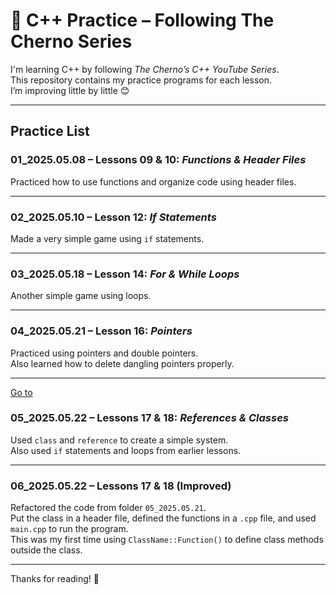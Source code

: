 # 📘 C++ Practice – Following The Cherno Series

I'm learning C++ by following *The Cherno’s C++ YouTube Series*.  
This repository contains my practice programs for each lesson.  
I’m improving little by little 😊

---

##  Practice List

### 01_2025.05.08 – Lessons 09 & 10: *Functions & Header Files*
Practiced how to use functions and organize code using header files.

---

### 02_2025.05.10 – Lesson 12: *If Statements*
Made a very simple game using `if` statements.

---

### 03_2025.05.18 – Lesson 14: *For & While Loops*
Another simple game using loops.

---

### 04_2025.05.21 – Lesson 16: *Pointers*
Practiced using pointers and double pointers.  
Also learned how to delete dangling pointers properly.

---

[Go to](./05-2025.05.22)
### 05_2025.05.22 – Lessons 17 & 18: *References & Classes*
Used `class` and `reference` to create a simple system.  
Also used `if` statements and loops from earlier lessons.

---

### 06_2025.05.22 – Lessons 17 & 18 (Improved)
Refactored the code from folder `05_2025.05.21`.  
Put the class in a header file, defined the functions in a `.cpp` file, and used `main.cpp` to run the program.  
This was my first time using `ClassName::Function()` to define class methods outside the class.

---

Thanks for reading! 🙌

